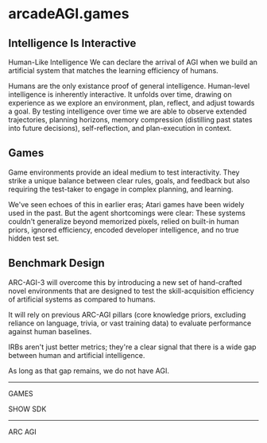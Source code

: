 # arcadeAGI.games

## Intelligence Is Interactive

Human-Like Intelligence
We can declare the arrival of AGI when we build an artificial system that matches the learning efficiency of humans.

Humans are the only existance proof of general intelligence. Human-level intelligence is inherently interactive. It unfolds over time, drawing on experience as we explore an environment, plan, reflect, and adjust towards a goal. By testing intelligence over time we are able to observe extended trajectories, planning horizons, memory compression (distilling past states into future decisions), self-reflection, and plan-execution in context.

## Games

Game environments provide an ideal medium to test interactivity. They strike a unique balance between clear rules, goals, and feedback but also requiring the test-taker to engage in complex planning, and learning.

We've seen echoes of this in earlier eras; Atari games have been widely used in the past. But the agent shortcomings were clear: These systems couldn't generalize beyond memorized pixels, relied on built-in human priors, ignored efficiency, encoded developer intelligence, and no true hidden test set.

## Benchmark Design

ARC-AGI-3 will overcome this by introducing a new set of hand-crafted novel environments that are designed to test the skill-acquisition efficiency of artificial systems as compared to humans.

It will rely on previous ARC-AGI pillars (core knowledge priors, excluding reliance on language, trivia, or vast training data) to evaluate performance against human baselines.

IRBs aren't just better metrics; they're a clear signal that there is a wide gap between human and artificial intelligence.

As long as that gap remains, we do not have AGI.



---


GAMES

SHOW SDK


--- 

ARC AGI 